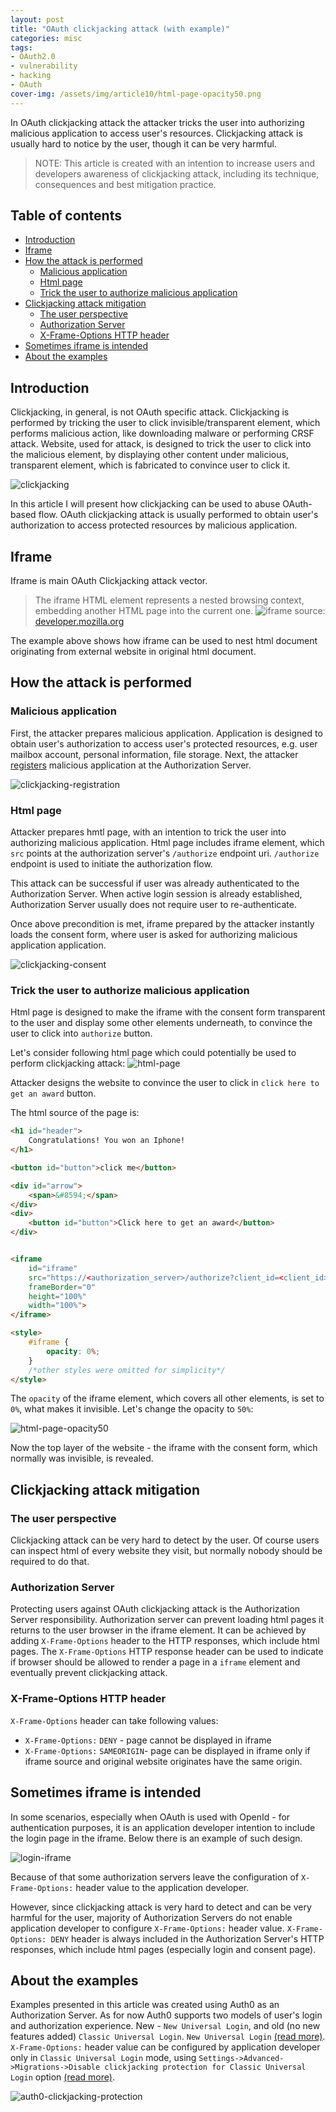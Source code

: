 ```yaml
---
layout: post
title: "OAuth clickjacking attack (with example)"
categories: misc
tags:
- OAuth2.0
- vulnerability
- hacking
- OAuth
cover-img: /assets/img/article10/html-page-opacity50.png
---
```


In OAuth clickjacking attack the attacker tricks the user into authorizing malicious application to access user's resources. Clickjacking attack is usually hard to notice by the user, though it can be very harmful. 

> NOTE: This article is created with an intention to increase users and developers awareness of clickjacking attack, including its technique, consequences and best mitigation practice.

## Table of contents <!-- omit from toc --> 
- [Introduction](#introduction)
- [Iframe](#iframe)
- [How the attack is performed](#how-the-attack-is-performed)
  - [Malicious application](#malicious-application)
  - [Html page](#html-page)
  - [Trick the user to authorize malicious application](#trick-the-user-to-authorize-malicious-application)
- [Clickjacking attack mitigation](#clickjacking-attack-mitigation)
  - [The user perspective](#the-user-perspective)
  - [Authorization Server](#authorization-server)
  - [X-Frame-Options HTTP header](#x-frame-options-http-header)
- [Sometimes iframe is intended](#sometimes-iframe-is-intended)
- [About the examples](#about-the-examples)


## Introduction
Clickjacking, in general, is not OAuth specific attack. Clickjacking is performed by tricking the user to click invisible/transparent element, which performs malicious action, like downloading malware or performing CRSF attack. Website, used for attack, is designed to trick the user to click into the malicious element, by displaying other content under malicious, transparent element, which is fabricated to convince user to click it.

![clickjacking](/assets/img/article10/clickjacking-img.png)

In this article I will present how clickjacking can be used to abuse OAuth-based flow. OAuth clickjacking attack is usually performed to obtain user's authorization to access protected resources by malicious application.

## Iframe
Iframe is main OAuth Clickjacking attack vector.

> The iframe HTML element represents a nested browsing context, embedding another HTML page into the current one.
![iframe](/assets/img/article10/iframe.png)
source: [developer.mozilla.org](https://developer.mozilla.org/en-US/docs/Web/HTML/Element/iframe)

The example above shows how iframe can be used to nest html document originating from external website in original html document.

## How the attack is performed

### Malicious application
First, the attacker prepares malicious application. Application is designed to obtain user's authorization to access user's protected resources, e.g. user mailbox account, personal information, file storage. Next, the attacker [registers](https://melmanm.github.io/misc/2023/07/30/article9-oauth-20-the-basiscs-of-modern-authorization.html#client-registration) malicious application at the Authorization Server.

![clickjacking-registration](/assets/img/article10/clickjacking-registration.png)

### Html page
Attacker prepares hmtl page, with an intention to trick the user into authorizing malicious application.
Html page includes iframe element, which `src` points at the authorization server's `/authorize` endpoint uri. `/authorize` endpoint is used to initiate the authorization flow.

This attack can be successful if user was already authenticated to the Authorization Server. When active login session is already established, Authorization Server usually does not require user to re-authenticate. 

Once above precondition is met, iframe prepared by the attacker instantly loads the consent form, where user is asked for authorizing malicious application application.

![clickjacking-consent](/assets/img/article10/clickjacking-consent.png)

### Trick the user to authorize malicious application
Html page is designed to make the iframe with the consent form transparent to the user and display some other elements underneath, to convince the user to click into `authorize` button.

Let's consider following html page which could potentially be used to perform clickjacking attack:
![html-page](/assets/img/article10/html-page.png)

Attacker designs the website to convince the user to click in `click here to get an award` button.

The html source of the page is:

```html
<h1 id="header">
    Congratulations! You won an Iphone!
</h1>

<button id="button">click me</button>

<div id="arrow">
    <span>&#8594;</span>
</div>
<div>
    <button id="button">Click here to get an award</button>
</div>


<iframe 
    id="iframe" 
    src="https://<authorization_server>/authorize?client_id=<client_id>&redirect_uri=<redirect_uri>&scope=<scope>&response_type=<token/code>" 
    frameBorder="0" 
    height="100%" 
    width="100%">
</iframe>

<style>
    #iframe {
        opacity: 0%;
    }
    /*other styles were omitted for simplicity*/
</style>
```

The `opacity` of the iframe element, which covers all other elements, is set to `0%`, what makes it invisible.
Let's change the opacity to `50%`:

![html-page-opacity50](/assets/img/article10/html-page-opacity50.png)

Now the top layer of the website - the iframe with the consent form, which normally was invisible, is revealed.

## Clickjacking attack mitigation
### The user perspective
Clickjacking attack can be very hard to detect by the user. Of course users can inspect html of every website they visit, but normally nobody should be required to do that. 
### Authorization Server
Protecting users against OAuth clickjacking attack is the Authorization Server responsibility. Authorization server can prevent loading html pages it returns to the user browser in the iframe element. It can be achieved by adding `X-Frame-Options` header to the HTTP responses, which include html pages. The `X-Frame-Options` HTTP response header can be used to indicate if browser should be allowed to render a page in a `iframe` element and eventually prevent clickjacking attack.

### X-Frame-Options HTTP header
`X-Frame-Options` header can take following values:
* `X-Frame-Options:` `DENY` - page cannot be displayed in iframe
* `X-Frame-Options:` `SAMEORIGIN`- page can be displayed in iframe only if iframe source and original website originates have the same origin.

## Sometimes iframe is intended
In some scenarios, especially when OAuth is used with OpenId - for authentication purposes, it is an application developer intention to include the login page in the iframe. Below there is an example of such design.

![login-iframe](/assets/img/article10/iframe-login.png)

Because of that some authorization servers leave the configuration of `X-Frame-Options:` header value to the application developer.

However, since clickjacking attack is very hard to detect and can be very harmful for the user, majority of Authorization Servers do not enable application developer to configure `X-Frame-Options:` header value. `X-Frame-Options: DENY` header is always included in the Authorization Server's HTTP responses, which include html pages (especially login and consent page).

## About the examples
Examples presented in this article was created using Auth0 as an Authorization Server. As for now Auth0 supports two models of user's login and authorization experience. New - `New Universal Login`, and old (no new features added) `Classic Universal Login`. `New Universal Login` [(read more)](https://auth0.com/docs/authenticate/login/auth0-universal-login/new-universal-login-vs-classic-universal-login). `X-Frame-Options:` header value can be configured by application developer only in `Classic Universal Login` mode, using `Settings->Advanced->Migrations->Disable clickjacking protection for Classic Universal Login` option [(read more)](https://auth0.com/docs/troubleshoot/product-lifecycle/past-migrations/clickjacking-protection-for-universal-login).

![auth0-clickjacking-protection](/assets/img/article10/auth0-clickjacking-protection.png)

